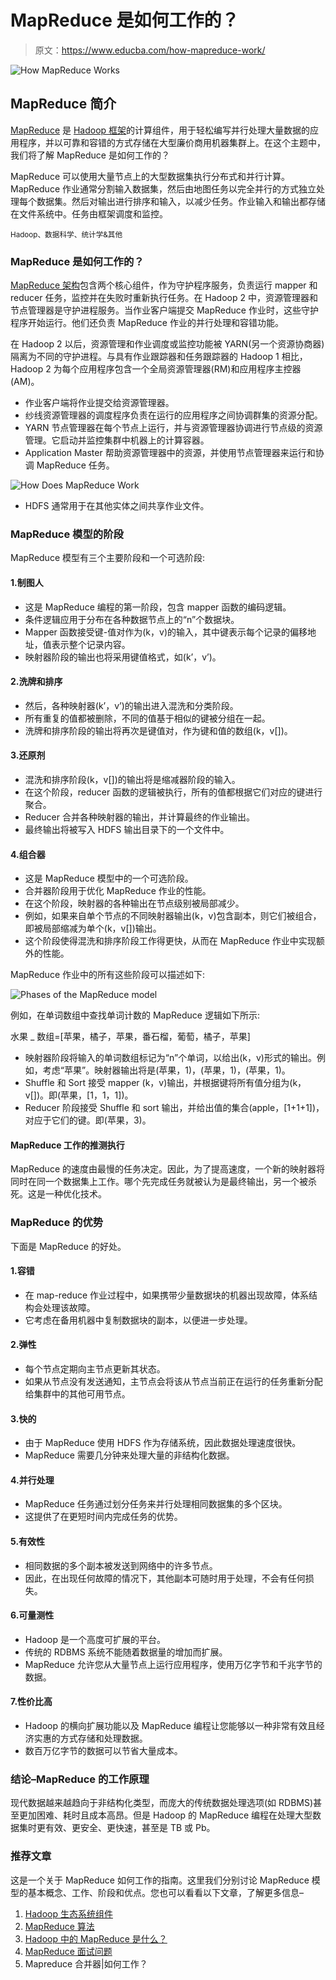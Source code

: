 # MapReduce 是如何工作的？

> 原文：<https://www.educba.com/how-mapreduce-work/>

![How MapReduce Works](img/bddd1ae65ca92b8b34da6502d9d19e50.png)



## MapReduce 简介

[MapReduce](https://www.educba.com/what-is-mapreduce/) 是 [Hadoop 框架](https://www.educba.com/hadoop-framework/)的计算组件，用于轻松编写并行处理大量数据的应用程序，并以可靠和容错的方式存储在大型廉价商用机器集群上。在这个主题中，我们将了解 MapReduce 是如何工作的？

MapReduce 可以使用大量节点上的大型数据集执行分布式和并行计算。MapReduce 作业通常分割输入数据集，然后由地图任务以完全并行的方式独立处理每个数据集。然后对输出进行排序和输入，以减少任务。作业输入和输出都存储在文件系统中。任务由框架调度和监控。

<small>Hadoop、数据科学、统计学&其他</small>

### MapReduce 是如何工作的？

[MapReduce 架构](https://www.educba.com/mapreduce-architecture/)包含两个核心组件，作为守护程序服务，负责运行 mapper 和 reducer 任务，监控并在失败时重新执行任务。在 Hadoop 2 中，资源管理器和节点管理器是守护进程服务。当作业客户端提交 MapReduce 作业时，这些守护程序开始运行。他们还负责 MapReduce 作业的并行处理和容错功能。

在 Hadoop 2 以后，资源管理和作业调度或监控功能被 YARN(另一个资源协商器)隔离为不同的守护进程。与具有作业跟踪器和任务跟踪器的 Hadoop 1 相比，Hadoop 2 为每个应用程序包含一个全局资源管理器(RM)和应用程序主控器(AM)。

*   作业客户端将作业提交给资源管理器。
*   纱线资源管理器的调度程序负责在运行的应用程序之间协调群集的资源分配。
*   YARN 节点管理器在每个节点上运行，并与资源管理器协调进行节点级的资源管理。它启动并监控集群中机器上的计算容器。
*   Application Master 帮助资源管理器中的资源，并使用节点管理器来运行和协调 MapReduce 任务。

![How Does MapReduce Work](img/31845238f194f12d26750ed5233788b8.png)



*   HDFS 通常用于在其他实体之间共享作业文件。

### MapReduce 模型的阶段

MapReduce 模型有三个主要阶段和一个可选阶段:

#### 1.制图人

*   这是 MapReduce 编程的第一阶段，包含 mapper 函数的编码逻辑。
*   条件逻辑应用于分布在各种数据节点上的“n”个数据块。
*   Mapper 函数接受键-值对作为(k，v)的输入，其中键表示每个记录的偏移地址，值表示整个记录内容。
*   映射器阶段的输出也将采用键值格式，如(k’，v’)。

#### 2.洗牌和排序

*   然后，各种映射器(k’，v’)的输出进入混洗和分类阶段。
*   所有重复的值都被删除，不同的值基于相似的键被分组在一起。
*   洗牌和排序阶段的输出将再次是键值对，作为键和值的数组(k，v[])。

#### 3.还原剂

*   混洗和排序阶段(k，v[])的输出将是缩减器阶段的输入。
*   在这个阶段，reducer 函数的逻辑被执行，所有的值都根据它们对应的键进行聚合。
*   Reducer 合并各种映射器的输出，并计算最终的作业输出。
*   最终输出将被写入 HDFS 输出目录下的一个文件中。

#### 4.组合器

*   这是 MapReduce 模型中的一个可选阶段。
*   合并器阶段用于优化 MapReduce 作业的性能。
*   在这个阶段，映射器的各种输出在节点级别被局部减少。
*   例如，如果来自单个节点的不同映射器输出(k，v)包含副本，则它们被组合，即被局部缩减为单个(k，v[])输出。
*   这个阶段使得混洗和排序阶段工作得更快，从而在 MapReduce 作业中实现额外的性能。

MapReduce 作业中的所有这些阶段可以描述如下:

![Phases of the MapReduce model](img/bbbf0989b48fed201be773ffc1fcaf54.png)



例如，在单词数组中查找单词计数的 MapReduce 逻辑如下所示:

水果 _ 数组=[苹果，橘子，苹果，番石榴，葡萄，橘子，苹果]

*   映射器阶段将输入的单词数组标记为“n”个单词，以给出(k，v)形式的输出。例如，考虑“苹果”。映射器输出将是(苹果，1)，(苹果，1)，(苹果，1)。
*   Shuffle 和 Sort 接受 mapper (k，v)输出，并根据键将所有值分组为(k，v[])。即(苹果，[1，1，1])。
*   Reducer 阶段接受 Shuffle 和 sort 输出，并给出值的集合(apple，[1+1+1])，对应于它们的键。即(苹果，3)。

#### MapReduce 工作的推测执行

MapReduce 的速度由最慢的任务决定。因此，为了提高速度，一个新的映射器将同时在同一个数据集上工作。哪个先完成任务就被认为是最终输出，另一个被杀死。这是一种优化技术。

### MapReduce 的优势

下面是 MapReduce 的好处。

#### 1.容错

*   在 map-reduce 作业过程中，如果携带少量数据块的机器出现故障，体系结构会处理该故障。
*   它考虑在备用机器中复制数据块的副本，以便进一步处理。

#### 2.弹性

*   每个节点定期向主节点更新其状态。
*   如果从节点没有发送通知，主节点会将该从节点当前正在运行的任务重新分配给集群中的其他可用节点。

#### 3.快的

*   由于 MapReduce 使用 HDFS 作为存储系统，因此数据处理速度很快。
*   MapReduce 需要几分钟来处理大量的非结构化数据。

#### 4.并行处理

*   MapReduce 任务通过划分任务来并行处理相同数据集的多个区块。
*   这提供了在更短时间内完成任务的优势。

#### 5.有效性

*   相同数据的多个副本被发送到网络中的许多节点。
*   因此，在出现任何故障的情况下，其他副本可随时用于处理，不会有任何损失。

#### 6.可量测性

*   Hadoop 是一个高度可扩展的平台。
*   传统的 RDBMS 系统不能随着数据量的增加而扩展。
*   MapReduce 允许您从大量节点上运行应用程序，使用万亿字节和千兆字节的数据。

#### 7.性价比高

*   Hadoop 的横向扩展功能以及 MapReduce 编程让您能够以一种非常有效且经济实惠的方式存储和处理数据。
*   数百万亿字节的数据可以节省大量成本。

### 结论–MapReduce 的工作原理

现代数据越来越趋向于非结构化类型，而庞大的传统数据处理选项(如 RDBMS)甚至更加困难、耗时且成本高昂。但是 Hadoop 的 MapReduce 编程在处理大型数据集时更有效、更安全、更快速，甚至是 TB 或 Pb。

### 推荐文章

这是一个关于 MapReduce 如何工作的指南。这里我们分别讨论 MapReduce 模型的基本概念、工作、阶段和优点。您也可以看看以下文章，了解更多信息–

1.  [Hadoop 生态系统组件](https://www.educba.com/hadoop-ecosystem-components/)
2.  [MapReduce 算法](https://www.educba.com/mapreduce-algorithms/)
3.  [Hadoop 中的 MapReduce 是什么？](https://www.educba.com/what-is-mapreduce-in-hadoop/)
4.  [MapReduce 面试问题](https://www.educba.com/mapreduce-interview-questions/)
5.  Mapreduce 合并器|如何工作？





